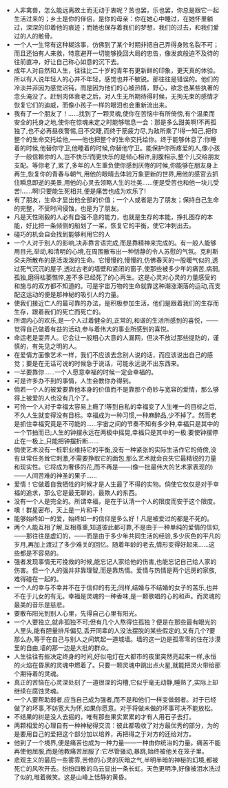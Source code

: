 - 人非禽兽，怎么能远离故土而无动于衷呢？苦也罢，乐也罢，你总是跟它一起生活过来的；乡土是你的伴侣，是你的母亲：你在她心中睡过，在她怀里躺过，深深的印着他的痕迹；而她也保存着我们的梦想，我们的过去，和我们爱过的人的骸骨。
- 一个人一生常有这种糊涂事，仿佛到了某个时期非把自己弄得身败名裂不可；而且还怕有人来救，特意避开一切能够挽回大局的忠告，像发疯般迫不及待的往前直冲，好让自己称心如意的沉下去。
- 成年人对自然和人生，往往比二十岁的青年有更新鲜的印象，更天真的体验。所以有人说年轻人的心并不年轻，感觉也并不敏锐。那往往是错误的。他们的冷淡并非因为感觉迟钝，而是因为他们的心被热情，野心，欲念也某些执著的念头淹没了。赶到肉体衰老之后，对人生无所期待得时候，无拘无束的感情才恢复它们的迪威，而像小孩子一样的眼泪也会重新流出来。
- 我有了一个朋友了！……找到了一颗灵魂,使你在苦恼中有所倚傍,有个温柔而安全的托身之地,使你在惊魂未定之时能够喘息一会：那是多么甜美啊!不再孤独了,也不必再昼夜警惕,目不交睫,而终于筋疲力尽,为敌所乘了!得一知己,把你整个的生命交托给他,——他也把整个的生命交托给你。终于能够休息了:你睡着的时候,他替你守卫,他睡着的时候,你替他守卫。能保护你所疼爱的人,像小孩子一般信赖你的人,岂不快乐!而更快乐的是倾心相许,剖腹相示,整个儿交给朋友支配。等你老了,累了,多年的人生重负使你感到厌倦的时候,你能够在朋友身上再生,恢复你的青春与朝气,用他的眼晴去体验万象更新的世界,用他的感官去抓住瞬息即逝的美景,用他的心灵去领略人生的壮美……便是受苦也和他一块儿受苦!……啊!只要能生死相共,便是痛苦也成为欢乐了!
- 有了朋友，生命才显出他全部的价值；一个人或者是为了朋友；保持自己生命的完整，不受时间侵蚀，也是为了朋友。
- 凡是天性刚毅的人必有自强不息的能力，也就是生存的本能，挣扎图存的本能，好比把一条倾侧的船划了一桨，恢复它的平衡，使它冲刺出去。
- 碰巧的机会自会找到能够利用它的人
- 一个人对于别人的影响,决非靠言语完成,而是靠精神来完成的。有一般人能够用目光,举动,和清明的心境,在周围散布出一种恬静的令人苏慰的气氛。克利斯朵夫所散布的是活泼泼的生命。它慢慢的,慢慢的,仿佛春天的一股暖气似的,透过死气沉沉的屋子,透过古老的墙壁和紧闭的窗子,使那些被多少年的痛苦,病弱,孤独,磨得枯萎憔悴,差不多已经死了的心再生。这是心灵对心灵的力量感受的和施与的双方都不知道的。可是宇宙万物的生命就靠这种潮涨潮落的运动,而支配这运动的便是那神秘的吸引人的力量。
- 使我们接近亡人的最可靠的办法，是积极参加生活，他们是跟着我们的生存而生存，跟着我们的死亡而死亡的。
- 所谓内心的欢乐,是一个人过着健全的,正常的,和谐的生活所感到的喜悦，——觉得自己做着有益的活动,参与着伟大的事业所感到的喜悦。
- 命运老是耍弄人。它会让一般粗心大意的人漏网，但决不放过那些提防的，谨慎的，有先见之明的人。
- 在爱情方面像艺术一样，我们不应该去念别人说的话，而应该说出自己的感觉；要是在无话可说的时候急于说话，可能永远说不出东西来。
- 一半要靠你……一个人愿意幸福的时候一定会幸福的。
- 可是许多办不到的事情，人生会教你办得到。
- 倘若一个人的被爱要靠他本身的价值而不是靠那个奇妙与宽容的爱情，那么够得上被爱的人也没有几个了。
- 可怜一个人对于幸福太容易上瘾了!等到自私的幸福变了人生唯一的目标之后,不久人生就变得没有目标。幸福成为一种习惯,一种麻醉品,少不掉了。然而老是抓住幸福究竟是不可能的……宇宙之间的节奏不知有多少种,幸福只是其中的一个节拍而已;人生的钟摆永远在两极中摇晃,幸福只是其中的一极:要使钟摆停止在一极上,只能把钟摆折断……
- 倘使艺术没有一桩职业维持它的平衡,没有一种紧张的实际生活作它的倚傍,没有旦常任务耸它刺激,不需要挣取它的面包,那么艺术就会丧失它最精锐的力量和现实性。它将成为奢侈的花,而不再是——(像一批最伟大的艺术家表现的)——人间苦难的神圣的果子……
- 爱情！它做着自我牺牲的时候才是人生最了不得的实物。倘使它仅仅是对于幸福的追求，那么它是最无聊的，最欺人的东西。
- 没有一个人是完全的。所谓幸福，是在于认清一个人的限度而安于这个限度。
- 噢！群星密布，天上是一片和平！
- 能够始终如一的爱，始终如一的信仰是多么好！凡是被爱过的都是不死的。
- 两个人能互相了解,互相尊重,知道彼此都可靠,不是由于一种单纯的爱情的信仰,——那往往是虚幻的，——而是由于多少年共同生活的经验,多少灰色的平凡的岁月,再加上渡过了多少难关的回忆。随着年龄的老去,情形变得好起来……这些都是不容易的。
- 强者发现事情无可挽救的时候,能忘记人家给他的伤害,也能忘记自己给人家的伤害。但一个人的强并非靠理智,而是靠热情。爱情与热情是两个远房的家族,难得碰在一起的。
- 一个人的幸与不幸并不在于信仰的有无;同样,结婚与不结婚的女子的苦乐,也并不在于儿女的有无。幸福是灵魂的一种香味,是一颗歌唱的心的和声。而灵魂的最美的音乐是慈悲。
- 要散布阳光到别人心里，先得自己心里有阳光。
- 一个人要独立,就非孤独不可;但有几个人熬得住孤独？便是在那些最有眼光的人里头,能有胆量排斥偏见,丢开同辈的人没法摆脱的某些假定的,又有几个?要那么办,等于在自己与别人之间筑起一道城墙。墙的这一边是孤零零的住在沙漠里的自由,墙的那一边是大批的群众。
- 人生往往有些决定终身的时间,好似电灯在大都市的夜里突然亮起来一样,永恒的火焰在昏黑的灵魂中燃着了。只要一颗灵魂中跳出点火星,就能把灵火带给那个期待着的灵魂。
- 真正的苦恼在心灵深处刻了一道很深的沟槽,它似乎毫无动静,睡熟了,实际上却继续在腐蚀灵魂。
- 一个人要帮助弱者,应当自己成为强者,而不是和他们一样变做弱者。对于已经做了的坏事,不妨宽大为怀,如果你愿意。对于将做未做的坏事可决不能放松。
- 不结果的树是没人去摇的，唯有那些果实累累的才有人用石子去打。
- 两颗相爱的心理自有一种神秘得交流：彼此都吸收了对方最优秀的部分，为的是要用自己的爱把这个部分加以培养，再把得之于对方的还给对方。
- 他到了一个境界,便是痛苦也成为一种力量——一种由你统治的力量。痛苦不能再使他屈服,而是他教痛苦屈服了:它尽管骚动,暴跳,始终被他关在笼子里。
- 悲观主义的最后一些雾雰,苦修的心灵的灰暗之气,半明半暗的神秘的幻境,都被死亡的风吹开去。纷纷四散的乌云显出一条长虹。天色更明净,好像被泪水洗过了似的,堆着微笑。这是山峰上恬静的黄昏。